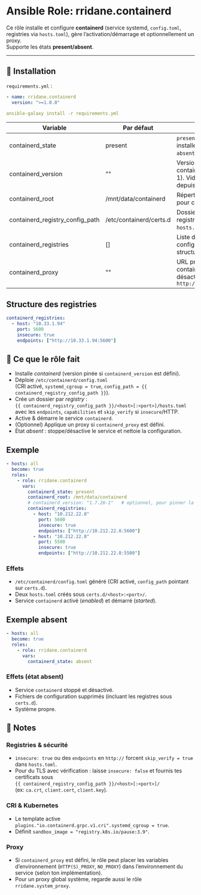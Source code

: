 # Ansible Role: rridane.containerd

Ce rôle installe et configure **containerd** (service systemd, `config.toml`, registries via `hosts.toml`), gère l’activation/démarrage et optionnellement un proxy.  
Supporte les états **present/absent**.

---

## 🚀 Installation

`requirements.yml` :

```yaml
- name: rridane.containerd
  version: ">=1.0.0"
```

```yaml
ansible-galaxy install -r requirements.yml
```

| Variable                       | Par défaut                | Description                                                                 |
|--------------------------------|----------------------------|-----------------------------------------------------------------------------|
| containerd_state               | present                    | `present` pour installer/configurer, `absent` pour retirer                  |
| containerd_version             | ""                         | Version paquet containerd (ex: 1.7.26-1). Vide = dernière depuis le repo Docker |
| containerd_root                | /mnt/data/containerd       | Répertoire data (`root`) pour containerd                                    |
| containerd_registry_config_path| /etc/containerd/certs.d    | Dossier des configs par registry (fichiers `hosts.toml`)                    |
| containerd_registries          | []                         | Liste des registries à configurer (voir structure ci-dessous)               |
| containerd_proxy               | ""                         | URL proxy pour containerd (vide pour désactiver). Ex : `http://proxy.local:3128` |

## Structure des registries

```yaml
containerd_registries:
  - host: "10.33.1.94"
    port: 5600
    insecure: true
    endpoints: ["http://10.33.1.94:5600"]
```

## 🧩 Ce que le rôle fait

- Installe *containerd* (version pinée si `containerd_version` est défini).
- Déploie `/etc/containerd/config.toml`  
  (CRI activé, `systemd_cgroup = true`, `config_path = {{ containerd_registry_config_path }}`).
- Crée un dossier par *registry* :  
  `{{ containerd_registry_config_path }}/<host>[:<port>]/hosts.toml`  
  avec les `endpoints`, `capabilities` et `skip_verify` si `insecure`/HTTP.
- Active & démarre le service `containerd`.
- (Optionnel) Applique un proxy si `containerd_proxy` est défini.
- État *absent* : stoppe/désactive le service et nettoie la configuration.

## Exemple

```yaml
- hosts: all
  become: true
  roles:
    - role: rridane.containerd
      vars:
        containerd_state: present
        containerd_root: /mnt/data/containerd
        # containerd_version: "1.7.26-1"   # optionnel, pour pinner la version
        containerd_registries:
          - host: "10.212.22.8"
            port: 5600
            insecure: true
            endpoints: ["http://10.212.22.8:5600"]
          - host: "10.212.22.8"
            port: 5500
            insecure: true
            endpoints: ["http://10.212.22.8:5500"]
```

### Effets

- `/etc/containerd/config.toml` généré (CRI activé, `config_path` pointant sur `certs.d`).
- Deux `hosts.toml` créés sous `certs.d/<host>:<port>/`.
- Service `containerd` activé (*enabled*) et démarré (*started*).

## Exemple absent

```yaml
- hosts: all
  become: true
  roles:
    - role: rridane.containerd
      vars:
        containerd_state: absent
```

### Effets (état absent)

- Service `containerd` stoppé et désactivé.
- Fichiers de configuration supprimés (incluant les registres sous `certs.d`).
- Système propre.

## 📝 Notes

### Registries & sécurité
- `insecure: true` ou des `endpoints` en `http://` forcent `skip_verify = true` dans `hosts.toml`.
- Pour du TLS avec vérification : laisse `insecure: false` et fournis tes certificats sous  
  `{{ containerd_registry_config_path }}/<host>[:<port>]/`  
  (ex: `ca.crt`, `client.cert`, `client.key`).

### CRI & Kubernetes
- Le template active `plugins."io.containerd.grpc.v1.cri".systemd_cgroup = true`.
- Définit `sandbox_image = "registry.k8s.io/pause:3.9"`.

### Proxy
- Si `containerd_proxy` est défini, le rôle peut placer les variables d’environnement (`HTTP(S)_PROXY`, `NO_PROXY`) dans l’environnement du service (selon ton implémentation).
- Pour un proxy global système, regarde aussi le rôle `rridane.system_proxy`.  
